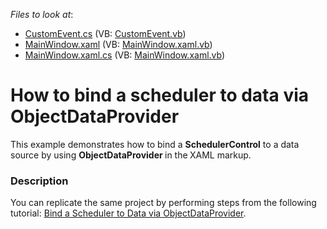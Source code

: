 <!-- default file list -->
*Files to look at*:

* [CustomEvent.cs](./CS/WpfApplication1/CustomEvent.cs) (VB: [CustomEvent.vb](./VB/WpfApplication1/CustomEvent.vb))
* [MainWindow.xaml](./CS/WpfApplication1/MainWindow.xaml) (VB: [MainWindow.xaml.vb](./VB/WpfApplication1/MainWindow.xaml.vb))
* [MainWindow.xaml.cs](./CS/WpfApplication1/MainWindow.xaml.cs) (VB: [MainWindow.xaml.vb](./VB/WpfApplication1/MainWindow.xaml.vb))
<!-- default file list end -->
# How to bind a scheduler to data via ObjectDataProvider


<p>This example demonstrates how to bind a <strong>S</strong><strong>cheduler</strong><strong>C</strong><strong>ontrol</strong> to a data source by using <strong>ObjectDataProvider</strong><strong> </strong>in the<strong> </strong>XAML markup.</p>


<h3>Description</h3>

<p>You can replicate the same project by performing steps from the following tutorial: <a href="http://documentation.devexpress.com/#WPF/CustomDocument9812"><u>Bind a Scheduler to Data via ObjectDataProvider</u></a>.</p>

<br/>



